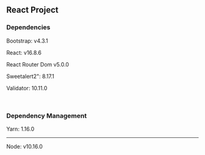 
## React Project 

### Dependencies
Bootstrap: v4.3.1

React: v16.8.6

React Router Dom v5.0.0 

Sweetalert2": 8.17.1

Validator: 10.11.0


<br>

### Dependency Management

Yarn: 1.16.0
<br>

<hr>

Node: v10.16.0





